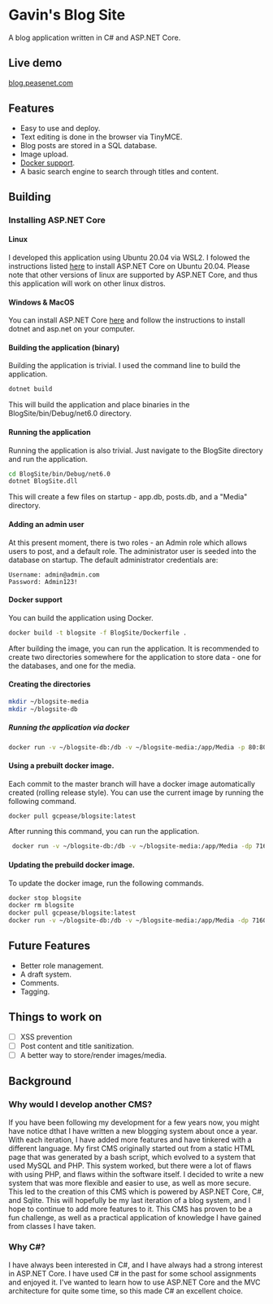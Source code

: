 # Gavin's Blog Site


A blog application written in C# and ASP.NET Core.
## Live demo
[blog.peasenet.com](https://blog.peasenet.com)
## Features

- Easy to use and deploy.
- Text editing is done in the browser via TinyMCE.
- Blog posts are stored in a SQL database.
- Image upload.
- [Docker support](#docker-support).
- A basic search engine to search through titles and content.

## Building

### Installing ASP.NET Core

#### Linux

I developed this application using Ubuntu 20.04 via WSL2. I folowed the instructions
listed [here](https://docs.microsoft.com/en-us/dotnet/core/install/linux-ubuntu) to install ASP.NET Core on Ubuntu
20.04. Please note that other versions of linux are supported by ASP.NET Core, and thus this application will work on
other linux distros.

#### Windows & MacOS

You can install ASP.NET Core [here](https://dotnet.microsoft.com/en-us/download/dotnet/6.0) and follow the instructions
to install dotnet and asp.net on your computer.

#### Building the application (binary)

Building the application is trivial. I used the command line to build the application.

```bash
dotnet build
```

This will build the application and place binaries in the BlogSite/bin/Debug/net6.0 directory.

#### Running the application

Running the application is also trivial. Just navigate to the BlogSite directory and run the application.

```bash
cd BlogSite/bin/Debug/net6.0
dotnet BlogSite.dll
```

This will create a few files on startup - app.db, posts.db, and a "Media" directory.

#### Adding an admin user

At this present moment, there is two roles - an Admin role which allows users to post, and a default role. The 
administrator user is seeded into the database on startup. The default administrator credentials are:
```
Username: admin@admin.com
Password: Admin123!
```

#### Docker support
You can build the application using Docker.
```bash
docker build -t blogsite -f BlogSite/Dockerfile .
```
After building the image, you can run the application. It is recommended to create
two directories somewhere for the application to store data - one for the databases, and one for the media.
#### Creating the directories
```bash
mkdir ~/blogsite-media
mkdir ~/blogsite-db
```

##### Running the application via docker
```bash
docker run -v ~/blogsite-db:/db -v ~/blogsite-media:/app/Media -p 80:80 -d --name blogsite blogsite
```
#### Using a prebuilt docker image.
Each commit to the master branch will have a docker image automatically created (rolling release style).
You can use the current image by running the following command.
```bash
docker pull gcpease/blogsite:latest
```
After running this command, you can run the application.
```bash
 docker run -v ~/blogsite-db:/db -v ~/blogsite-media:/app/Media -dp 7160:80 --name blogsite gcpease/blogsite:latest
 ```
#### Updating the prebuild docker image.
To update the docker image, run the following commands.
```bash
docker stop blogsite
docker rm blogsite
docker pull gcpease/blogsite:latest
docker run -v ~/blogsite-db:/db -v ~/blogsite-media:/app/Media -dp 7160:80 --name blogsite gcpease/blogsite:latest
```
## Future Features
- Better role management.
- A draft system.
- Comments.
- Tagging.
## Things to work on
- [ ] XSS prevention
- [ ] Post content and title sanitization.
- [ ] A better way to store/render images/media.
## Background

### Why would I develop another CMS?

If you have been following my development for a few years now, you might have notice dthat I have written a new blogging
system about once a year. With each iteration, I have added more features and have tinkered with a different language.
My first CMS originally started out from a static HTML page that was generated by a bash script, which evolved to a
system that used MySQL and PHP. This system worked, but there were a lot of flaws with using PHP, and flaws within the
software itself. I decided to write a new system that was more flexible and easier to use, as well as more secure. This
led to the creation of this CMS which is powered by ASP.NET Core, C#, and Sqlite. This will hopefully be my last
iteration of a blog system, and I hope to continue to add more features to it. This CMS has proven to be a fun
challenge, as well as a practical application of knowledge I have gained from classes I have taken.

### Why C#?

I have always been interested in C#, and I have always had a strong interest in ASP.NET Core. I have used C# in the past
for some school assignments and enjoyed it. I've wanted to learn how to use ASP.NET Core and the MVC architecture for
quite some time, so this made C# an excellent choice.



